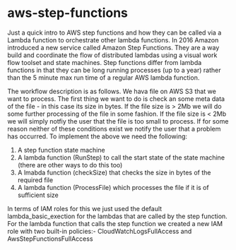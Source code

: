 # aws-step-functions

Just a quick intro to AWS step functions and how they can be called via a Lambda function to orchestrate other lambda functions. 
In 2016 Amazon introduced a new service called Amazon Step Functions. They are a way build and coordinate the flow of distributed 
lambdas using a visual work flow toolset and state machines. Step functions differ from lambda functions in that they can be long 
running processes (up to a  year) rather than the 5 minute max run time of a regular AWS lambda function. 

The workflow description is as follows. We hava file on AWS S3 that we want to process. The first thing we want to do is check an 
some meta data of the file - in this case its size in bytes. If the file size is > 2Mb we will do some further processing of
the file in some fashion. If the file size is < 2Mb we will simply notfiy the user that the file is too small to process. If for 
some reason neither of these conditions exist we notify the user that a problem has occurred. To implement the above we need the following:

1) A step function state machine
2) A lambda function (RunStep) to call the start state of the state machine (there are other ways to do this too)
3) A lmabda function (checkSize) that checks the size in bytes of the required file
4) A lambda function (ProcessFile) which processes the file if it is of sufficient size


In terms of IAM roles for this we just used the default lambda_basic_exection for the lambdas that are called by the step function.
For the lambda function that calls the step function we created a new IAM role with two built-in policies:-  CloudWatchLogsFullAccess 
and AwsStepFunctionsFullAccess
